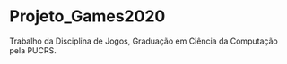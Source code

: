 # Projeto_Games2020
Trabalho da Disciplina de Jogos, Graduação em Ciência da Computação pela PUCRS.

